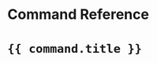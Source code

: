 # Command Reference

<div v-for="command in $site.pages.filter(p => p.path.indexOf('/commands/') >= 0)">
   <h1><code>{{ command.title }}</code></h1>
   <Content :page-key="command.key"/>
</div>
